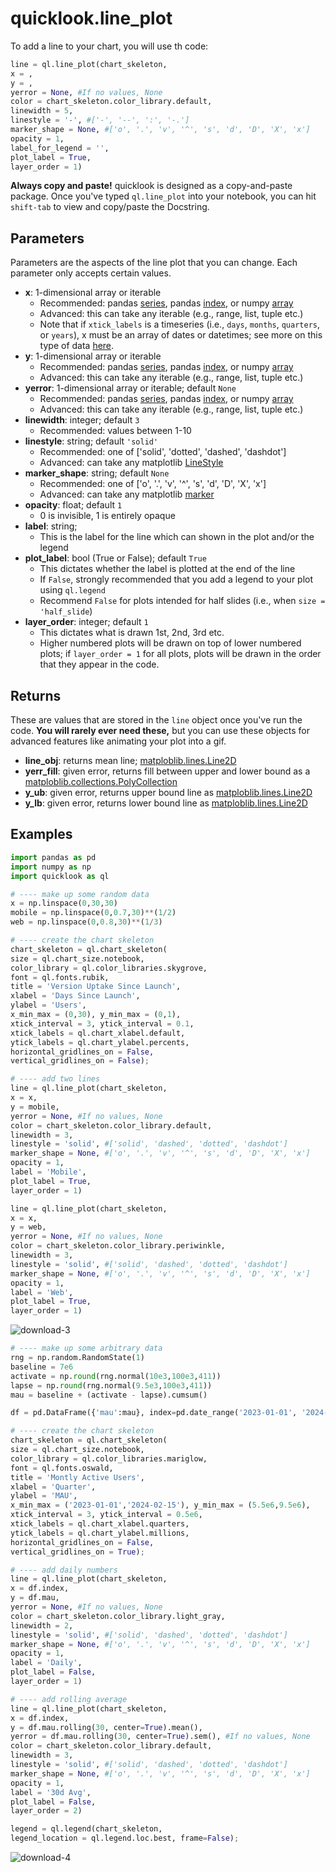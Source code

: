 # quicklook.line_plot
To add a line to your chart, you will use th code:
```python
line = ql.line_plot(chart_skeleton,
x = ,
y = ,
yerror = None, #If no values, None
color = chart_skeleton.color_library.default,
linewidth = 5,
linestyle = '-', #['-', '--', ':', '-.']
marker_shape = None, #['o', '.', 'v', '^', 's', 'd', 'D', 'X', 'x']
opacity = 1,
label_for_legend = '',
plot_label = True,
layer_order = 1)
```

**Always copy and paste!** quicklook is designed as a copy-and-paste package. Once you've typed `ql.line_plot` into your notebook, you can hit `shift-tab` to view and copy/paste the Docstring.
## Parameters
Parameters are the aspects of the line plot that you can change. Each parameter only accepts certain values.
- **x**: 1-dimensional array or iterable
    - Recommended: pandas [series](https://pandas.pydata.org/docs/reference/api/pandas.Series.html), pandas [index](https://pandas.pydata.org/docs/reference/api/pandas.Index.html), or numpy [array](https://numpy.org/doc/stable/reference/generated/numpy.array.html)
    - Advanced: this can take any iterable (e.g., range, list, tuple etc.)
    - Note that if `xtick_labels` is a timeseries (i.e., `days`, `months`, `quarters`, or `years`), x must be an array of dates or datetimes; see more on this type of data [here](https://docs.python.org/3/library/datetime.html).
- **y**: 1-dimensional array or iterable
    - Recommended: pandas [series](https://pandas.pydata.org/docs/reference/api/pandas.Series.html), pandas [index](https://pandas.pydata.org/docs/reference/api/pandas.Index.html), or numpy [array](https://numpy.org/doc/stable/reference/generated/numpy.array.html)
    - Advanced: this can take any iterable (e.g., range, list, tuple etc.)
- **yerror**: 1-dimensional array or iterable; default `None`
    - Recommended: pandas [series](https://pandas.pydata.org/docs/reference/api/pandas.Series.html), pandas [index](https://pandas.pydata.org/docs/reference/api/pandas.Index.html), or numpy [array](https://numpy.org/doc/stable/reference/generated/numpy.array.html)
    - Advanced: this can take any iterable (e.g., range, list, tuple etc.)
- **linewidth**: integer; default `3`
    - Recommended: values between 1-10
- **linestyle**: string; default `'solid'`
    - Recommended: one of ['solid', 'dotted', 'dashed', 'dashdot']
    - Advanced: can take any matplotlib [LineStyle](https://matplotlib.org/stable/gallery/lines_bars_and_markers/linestyles.html)
- **marker_shape**: string; default `None`
    - Recommended: one of ['o', '.', 'v', '^', 's', 'd', 'D', 'X', 'x']
    - Advanced: can take any matplotlib [marker](https://matplotlib.org/stable/api/markers_api.html)
- **opacity**: float; default `1`
    - 0 is invisible, 1 is entirely opaque
- **label**: string;
    - This is the label for the line which can shown in the plot and/or the legend
- **plot_label**: bool (True or False); default `True`
    - This dictates whether the label is plotted at the end of the line
    - If `False`, strongly recommended that you add a legend to your plot using `ql.legend`
    - Recommend `False` for plots intended for half slides (i.e., when `size = 'half_slide`)
- **layer_order**: integer; default `1`
    - This dictates what is drawn 1st, 2nd, 3rd etc.
    - Higher numbered plots will be drawn on top of lower numbered plots; if `layer_order = 1` for all plots, plots will be drawn in the order that they appear in the code.
## Returns
These are values that are stored in the `line` object once you've run the code. **You will rarely ever need these,** but you can use these objects for advanced features like animating your plot into a gif.
- **line_obj**: returns mean line; [matploblib.lines.Line2D](https://matplotlib.org/stable/api/_as_gen/matplotlib.lines.Line2D.html#matplotlib.lines.Line2D)
- **yerr_fill**: given error, returns fill between upper and lower bound as a [matploblib.collections.PolyCollection](https://matplotlib.org/stable/api/collections_api.html#matplotlib.collections.PolyCollection)
- **y_ub**: given error, returns upper bound line as [matploblib.lines.Line2D](https://matplotlib.org/stable/api/_as_gen/matplotlib.lines.Line2D.html#matplotlib.lines.Line2D)
- **y_lb**: given error, returns lower bound line as [matploblib.lines.Line2D](https://matplotlib.org/stable/api/_as_gen/matplotlib.lines.Line2D.html#matplotlib.lines.Line2D)

## Examples
```python
import pandas as pd
import numpy as np
import quicklook as ql
```
```python
# ---- make up some random data
x = np.linspace(0,30,30)
mobile = np.linspace(0,0.7,30)**(1/2)
web = np.linspace(0,0.8,30)**(1/3)

# ---- create the chart skeleton
chart_skeleton = ql.chart_skeleton(
size = ql.chart_size.notebook,
color_library = ql.color_libraries.skygrove,
font = ql.fonts.rubik,
title = 'Version Uptake Since Launch',
xlabel = 'Days Since Launch',
ylabel = 'Users',
x_min_max = (0,30), y_min_max = (0,1),
xtick_interval = 3, ytick_interval = 0.1,
xtick_labels = ql.chart_xlabel.default,
ytick_labels = ql.chart_ylabel.percents,
horizontal_gridlines_on = False,
vertical_gridlines_on = False);

# ---- add two lines
line = ql.line_plot(chart_skeleton,
x = x,
y = mobile,
yerror = None, #If no values, None
color = chart_skeleton.color_library.default,
linewidth = 3,
linestyle = 'solid', #['solid', 'dashed', 'dotted', 'dashdot']
marker_shape = None, #['o', '.', 'v', '^', 's', 'd', 'D', 'X', 'x']
opacity = 1,
label = 'Mobile',
plot_label = True,
layer_order = 1)

line = ql.line_plot(chart_skeleton,
x = x,
y = web,
yerror = None, #If no values, None
color = chart_skeleton.color_library.periwinkle,
linewidth = 3,
linestyle = 'solid', #['solid', 'dashed', 'dotted', 'dashdot']
marker_shape = None, #['o', '.', 'v', '^', 's', 'd', 'D', 'X', 'x']
opacity = 1,
label = 'Web',
plot_label = True,
layer_order = 1)
```
![download-3](https://github.com/alexdsbreslav/quicklook/assets/21344372/d09cd806-5603-4710-ac3f-480b1ab9d400)

```python
# ---- make up some arbitrary data
rng = np.random.RandomState(1)
baseline = 7e6
activate = np.round(rng.normal(10e3,100e3,411))
lapse = np.round(rng.normal(9.5e3,100e3,411))
mau = baseline + (activate - lapse).cumsum()

df = pd.DataFrame({'mau':mau}, index=pd.date_range('2023-01-01', '2024-02-15'))

# ---- create the chart skeleton
chart_skeleton = ql.chart_skeleton(
size = ql.chart_size.notebook,
color_library = ql.color_libraries.mariglow,
font = ql.fonts.oswald,
title = 'Montly Active Users',
xlabel = 'Quarter',
ylabel = 'MAU',
x_min_max = ('2023-01-01','2024-02-15'), y_min_max = (5.5e6,9.5e6),
xtick_interval = 3, ytick_interval = 0.5e6,
xtick_labels = ql.chart_xlabel.quarters,
ytick_labels = ql.chart_ylabel.millions,
horizontal_gridlines_on = False,
vertical_gridlines_on = True);

# ---- add daily numbers
line = ql.line_plot(chart_skeleton,
x = df.index,
y = df.mau,
yerror = None, #If no values, None
color = chart_skeleton.color_library.light_gray,
linewidth = 2,
linestyle = 'solid', #['solid', 'dashed', 'dotted', 'dashdot']
marker_shape = None, #['o', '.', 'v', '^', 's', 'd', 'D', 'X', 'x']
opacity = 1,
label = 'Daily',
plot_label = False,
layer_order = 1)

# ---- add rolling average
line = ql.line_plot(chart_skeleton,
x = df.index,
y = df.mau.rolling(30, center=True).mean(),
yerror = df.mau.rolling(30, center=True).sem(), #If no values, None
color = chart_skeleton.color_library.default,
linewidth = 3,
linestyle = 'solid', #['solid', 'dashed', 'dotted', 'dashdot']
marker_shape = None, #['o', '.', 'v', '^', 's', 'd', 'D', 'X', 'x']
opacity = 1,
label = '30d Avg',
plot_label = False,
layer_order = 2)

legend = ql.legend(chart_skeleton,
legend_location = ql.legend.loc.best, frame=False);
```
![download-4](https://github.com/alexdsbreslav/quicklook/assets/21344372/d73e1039-67a1-4090-981b-7fac5e647aee)
